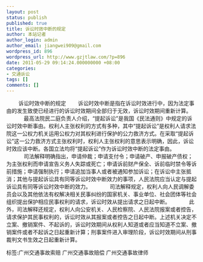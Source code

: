 ```yaml
---
layout: post
status: publish
published: true
title: 诉讼时效中断的规定
author: 本站记者
author_login: admin
author_email: jiangwei909@gmail.com
wordpress_id: 896
wordpress_url: http://www.gzjtlaw.com/?p=896
date: 2011-05-29 09:14:24.000000000 +08:00
categories:
- 交通诉讼
tags: []
comments: []
---
```

　　 诉讼时效中断的规定　　 诉讼时效中断是指在诉讼时效进行中，因为法定事由的发生致使已经进行的诉讼时效期间全部归于无效，诉讼时效期间重新计算。 　　 　最高法院民二庭负责人介绍，&ldquo;提起诉讼&rdquo;是我国《民法通则》中规定的诉讼时效中断事由。权利人主张权利的方式有多种，其中&ldquo;提起诉讼&rdquo;是权利人请求法院这一公权力机关运用公权力对其权利进行保护的公力救济方式。在采取&ldquo;提起诉讼&rdquo;这一公力救济方式主张权利时，权利人主张权利的意思表示明确，因此，诉讼时效应该中断。各国立法均将&ldquo;提起诉讼&rdquo;作为诉讼时效中断的法定事由。 　　 　司法解释明确指出，申请仲裁；申请支付令；申请破产、申报破产债权；为主张权利而申请宣告义务人失踪或死亡；申请诉前财产保全、诉前临时禁令等诉前措施；申请强制执行；申请追加当事人或者被通知参加诉讼；在诉讼中主张抵消；其他与提起诉讼具有同等诉讼时效中断效力的事项，人民法院应当认定与提起诉讼具有同等诉讼时效中断的效力。 　　 　司法解释规定，权利人向人民调解委员会以及其他依法有权解决相关民事纠纷的国家机关、事业单位、社会团体等社会组织提出保护相应民事权利的请求，诉讼时效从提出请求之日起中断。 　　 　此外，司法解释还规定，权利人向公安机关、人民检察院、人民法院报案或者控告，请求保护其民事权利的，诉讼时效从其报案或者控告之日起中断。上述机关决定不立案、撤销案件、不起诉的，诉讼时效期间从权利人知道或者应当知道不立案、撤销案件或者不起诉之日起重新计算；刑事案件进入审理阶段，诉讼时效期间从刑事裁判文书生效之日起重新计算。标签:广州交通事故索赔 广州交通事故赔偿 广州交通事故律师
